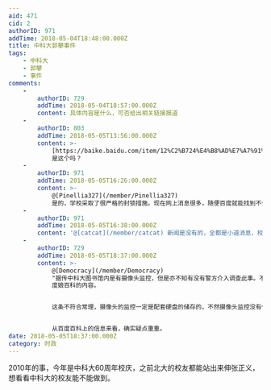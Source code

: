 ```yaml
---
aid: 471
cid: 2
authorID: 971
addTime: 2018-05-04T18:48:00.000Z
title: 中科大郭攀事件
tags:
    - 中科大
    - 郭攀
    - 事件
comments:
    -
        authorID: 729
        addTime: 2018-05-04T18:57:00.000Z
        content: 具体内容是什么，可否给出相关链接报道
    -
        authorID: 803
        addTime: 2018-05-05T13:56:00.000Z
        content: >-
            [https://baike.baidu.com/item/12%C2%B724%E4%B8%AD%E7%A7%91%E5%A4%A7%E8%A5%BF%E5%8C%BA%E5%9B%BE%E4%B9%A6%E9%A6%86%E8%B7%B3%E6%A5%BC%E4%BA%8B%E4%BB%B6/1310499?fr=aladdin](https://baike.baidu.com/item/12%C2%B724%E4%B8%AD%E7%A7%91%E5%A4%A7%E8%A5%BF%E5%8C%BA%E5%9B%BE%E4%B9%A6%E9%A6%86%E8%B7%B3%E6%A5%BC%E4%BA%8B%E4%BB%B6/1310499?fr=aladdin)
            是这个吗？
    -
        authorID: 971
        addTime: 2018-05-05T16:26:00.000Z
        content: >-
            @[Pinellia327](/member/Pinellia327)
            是的，学校采取了很严格的封锁措施。现在网上消息很多，随便百度就能找到不少，这是我找的一个内容：[http://bbs.pinggu.org/thread-1021268-1-1.html](http://bbs.pinggu.org/thread-1021268-1-1.html)
    -
        authorID: 971
        addTime: 2018-05-05T16:38:00.000Z
        content: '@[catcat](/member/catcat) 新闻是没有的，全都是小道消息，校内论坛上没有找到，据说当时严禁讨论。'
    -
        authorID: 729
        addTime: 2018-05-05T18:37:00.000Z
        content: >-
            @[Democracy](/member/Democracy)
            "据传中科大图书馆内是有摄像头监控，但是亦不知有没有警方介入调查此事。不知官方会不会回应说，摄像头只有拍摄，无储存功能。"
            度娘百科的内容。


            这条不符合常理，摄像头的监控一定是配套硬盘的储存的，不然摄像头监控没有任何意义，除非有人24小时盯着屏幕看。


            从百度百科上的信息来看，确实疑点重重。
date: 2018-05-05T18:37:00.000Z
category: 时政
---
```


2010年的事，今年是中科大60周年校庆，之前北大的校友都能站出来伸张正义，想看看中科大的校友能不能做到。
